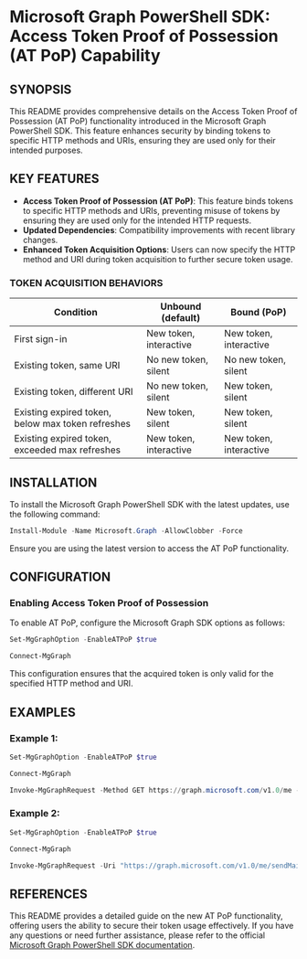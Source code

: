 # Microsoft Graph PowerShell SDK: Access Token Proof of Possession (AT PoP) Capability

## SYNOPSIS

This README provides comprehensive details on the Access Token Proof of Possession (AT PoP) functionality introduced in the Microsoft Graph PowerShell SDK. This feature enhances security by binding tokens to specific HTTP methods and URIs, ensuring they are used only for their intended purposes.

## KEY FEATURES

- **Access Token Proof of Possession (AT PoP)**: This feature binds tokens to specific HTTP methods and URIs, preventing misuse of tokens by ensuring they are used only for the intended HTTP requests.
- **Updated Dependencies**: Compatibility improvements with recent library changes.
- **Enhanced Token Acquisition Options**: Users can now specify the HTTP method and URI during token acquisition to further secure token usage.

### TOKEN ACQUISITION BEHAVIORS

| Condition | Unbound (default) | Bound (PoP) |
|-----------|-----------|-----------|
| First sign-in | New token, interactive| New token, interactive |
| Existing token, same URI | No new token, silent | No new token, silent |
| Existing token, different URI | No new token, silent | New token, silent |
| Existing expired token, below max token refreshes | New token, silent | New token, silent |
| Existing expired token, exceeded max refreshes | New token, interactive | New token, interactive |

## INSTALLATION

To install the Microsoft Graph PowerShell SDK with the latest updates, use the following command:

```powershell
Install-Module -Name Microsoft.Graph -AllowClobber -Force
```

Ensure you are using the latest version to access the AT PoP functionality.

## CONFIGURATION

### Enabling Access Token Proof of Possession

To enable AT PoP, configure the Microsoft Graph SDK options as follows:

```powershell
Set-MgGraphOption -EnableATPoP $true

Connect-MgGraph
```

This configuration ensures that the acquired token is only valid for the specified HTTP method and URI.

## EXAMPLES

### Example 1:

```powershell
Set-MgGraphOption -EnableATPoP $true

Connect-MgGraph

Invoke-MgGraphRequest -Method GET https://graph.microsoft.com/v1.0/me -Debug
```

### Example 2:

```powershell
Set-MgGraphOption -EnableATPoP $true

Connect-MgGraph

Invoke-MgGraphRequest -Uri "https://graph.microsoft.com/v1.0/me/sendMail" -Method POST -Debug
```

## REFERENCES

This README provides a detailed guide on the new AT PoP functionality, offering users the ability to secure their token usage effectively. If you have any questions or need further assistance, please refer to the official [Microsoft Graph PowerShell SDK documentation](https://docs.microsoft.com/en-us/powershell/microsoftgraph/).

